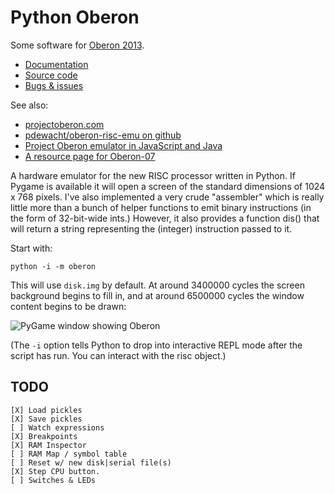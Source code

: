 Python Oberon
=============

Some software for [Oberon 2013](http://www.inf.ethz.ch/personal/wirth/ProjectOberon/).

-  [Documentation](https://pythonoberon.readthedocs.io/en/latest/)
-  [Source code](https://git.sr.ht/~sforman/PythonOberon)
-  [Bugs & issues](https://todo.sr.ht/~sforman/python-oberon)


See also:

-  [projectoberon.com](http://projectoberon.com/)
-  [pdewacht/oberon-risc-emu on github](https://github.com/pdewacht/oberon-risc-emu)
-  [Project Oberon emulator in JavaScript and Java](http://schierlm.github.io/OberonEmulator/)
-  [A resource page for Oberon-07](http://oberon07.com/)


A hardware emulator for the new RISC processor written in Python.  If
Pygame is available it will open a screen of the standard dimensions of
1024 x 768 pixels.  I've also implemented a very crude "assembler" which
is really little more than a bunch of helper functions to emit binary
instructions (in the form of 32-bit-wide ints.)  However, it also provides
a function dis() that will return a string representing the (integer)
instruction passed to it.

Start with:

```
python -i -m oberon
```

This will use `disk.img` by default.  At around 3400000 cycles the screen
background begins to fill in, and at around 6500000 cycles the window
content begins to be drawn:

![PyGame window showing Oberon](https://git.sr.ht/~sforman/PythonOberon/blob/master/Screenshot.png "PyGame window showing Oberon")

(The `-i` option tells Python to drop into interactive REPL mode after
the script has run.  You can interact with the risc object.)


TODO
--------------

    [X] Load pickles
    [X] Save pickles
    [ ] Watch expressions
    [X] Breakpoints
    [X] RAM Inspector
    [ ] RAM Map / symbol table
    [ ] Reset w/ new disk|serial file(s)
    [X] Step CPU button.
    [ ] Switches & LEDs
